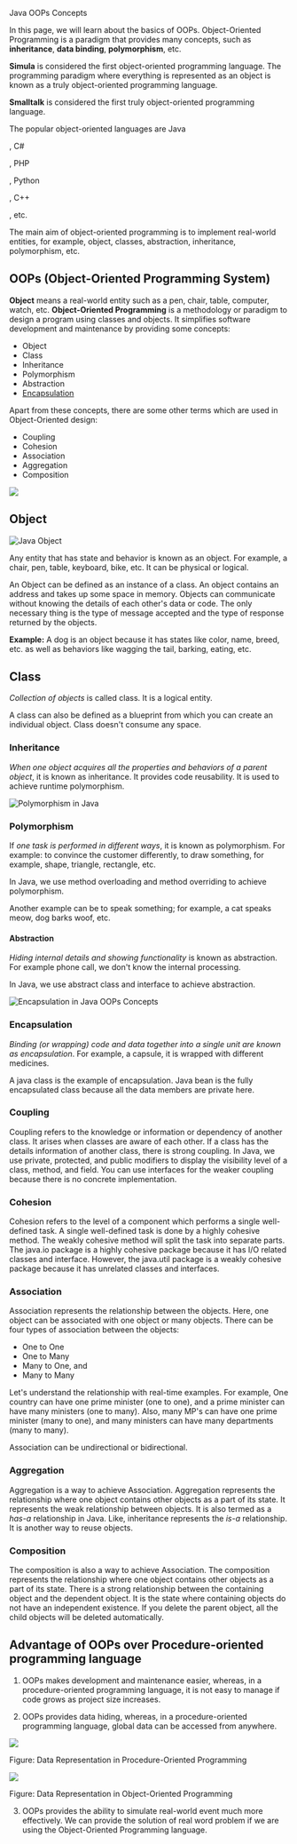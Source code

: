 Java OOPs Concepts

In this page, we will learn about the basics of OOPs. Object-Oriented Programming is a paradigm that provides many concepts, such as **inheritance**, **data binding**, **polymorphism**, etc.

**Simula** is considered the first object-oriented programming language. The programming paradigm where everything is represented as an object is known as a truly object-oriented programming language.

**Smalltalk** is considered the first truly object-oriented programming language.

The popular object-oriented languages are Java

, C\#

, PHP

, Python

, C++

, etc.

The main aim of object-oriented programming is to implement real-world entities, for example, object, classes, abstraction, inheritance, polymorphism, etc.

## **OOPs (Object-Oriented Programming System)**

**Object** means a real-world entity such as a pen, chair, table, computer, watch, etc. **Object-Oriented Programming** is a methodology or paradigm to design a program using classes and objects. It simplifies software development and maintenance by providing some concepts:

-   Object
-   Class
-   Inheritance
-   Polymorphism
-   Abstraction
-   [Encapsulation](https://www.javatpoint.com/encapsulation)

Apart from these concepts, there are some other terms which are used in Object-Oriented design:

-   Coupling
-   Cohesion
-   Association
-   Aggregation
-   Composition

![](media/245c5cc5d9b37458dfd437a4b12ef1c4.png)

## **Object**

![Java Object](media/e86b387603891206951b6255377efe1b.png)

Any entity that has state and behavior is known as an object. For example, a chair, pen, table, keyboard, bike, etc. It can be physical or logical.

An Object can be defined as an instance of a class. An object contains an address and takes up some space in memory. Objects can communicate without knowing the details of each other's data or code. The only necessary thing is the type of message accepted and the type of response returned by the objects.

**Example:** A dog is an object because it has states like color, name, breed, etc. as well as behaviors like wagging the tail, barking, eating, etc.

## **Class**

*Collection of objects* is called class. It is a logical entity.

A class can also be defined as a blueprint from which you can create an individual object. Class doesn't consume any space.

### **Inheritance**

*When one object acquires all the properties and behaviors of a parent object*, it is known as inheritance. It provides code reusability. It is used to achieve runtime polymorphism.

![Polymorphism in Java](media/bcb33fb53b954e0322d6aa4c9f712ef6.gif)

### **Polymorphism**

If *one task is performed in different ways*, it is known as polymorphism. For example: to convince the customer differently, to draw something, for example, shape, triangle, rectangle, etc.

In Java, we use method overloading and method overriding to achieve polymorphism.

Another example can be to speak something; for example, a cat speaks meow, dog barks woof, etc.

#### **Abstraction**

*Hiding internal details and showing functionality* is known as abstraction. For example phone call, we don't know the internal processing.

In Java, we use abstract class and interface to achieve abstraction.

![Encapsulation in Java OOPs Concepts](media/2ac3c15f641249be503fa08c89679b1a.png)

### **Encapsulation**

*Binding (or wrapping) code and data together into a single unit are known as encapsulation*. For example, a capsule, it is wrapped with different medicines.

A java class is the example of encapsulation. Java bean is the fully encapsulated class because all the data members are private here.

### **Coupling**

Coupling refers to the knowledge or information or dependency of another class. It arises when classes are aware of each other. If a class has the details information of another class, there is strong coupling. In Java, we use private, protected, and public modifiers to display the visibility level of a class, method, and field. You can use interfaces for the weaker coupling because there is no concrete implementation.

### **Cohesion**

Cohesion refers to the level of a component which performs a single well-defined task. A single well-defined task is done by a highly cohesive method. The weakly cohesive method will split the task into separate parts. The java.io package is a highly cohesive package because it has I/O related classes and interface. However, the java.util package is a weakly cohesive package because it has unrelated classes and interfaces.

### **Association**

Association represents the relationship between the objects. Here, one object can be associated with one object or many objects. There can be four types of association between the objects:

-   One to One
-   One to Many
-   Many to One, and
-   Many to Many

Let's understand the relationship with real-time examples. For example, One country can have one prime minister (one to one), and a prime minister can have many ministers (one to many). Also, many MP's can have one prime minister (many to one), and many ministers can have many departments (many to many).

Association can be undirectional or bidirectional.

### **Aggregation**

Aggregation is a way to achieve Association. Aggregation represents the relationship where one object contains other objects as a part of its state. It represents the weak relationship between objects. It is also termed as a *has-a* relationship in Java. Like, inheritance represents the *is-a* relationship. It is another way to reuse objects.

### **Composition**

The composition is also a way to achieve Association. The composition represents the relationship where one object contains other objects as a part of its state. There is a strong relationship between the containing object and the dependent object. It is the state where containing objects do not have an independent existence. If you delete the parent object, all the child objects will be deleted automatically.

## **Advantage of OOPs over Procedure-oriented programming language**

1) OOPs makes development and maintenance easier, whereas, in a procedure-oriented programming language, it is not easy to manage if code grows as project size increases.

2) OOPs provides data hiding, whereas, in a procedure-oriented programming language, global data can be accessed from anywhere.

![](media/95dd52c9ad3c719201383a0e0b69ffff.png)

Figure: Data Representation in Procedure-Oriented Programming

![](media/51142ef50840f360a67de708eec8c9ae.png)

Figure: Data Representation in Object-Oriented Programming

3) OOPs provides the ability to simulate real-world event much more effectively. We can provide the solution of real word problem if we are using the Object-Oriented Programming language.
